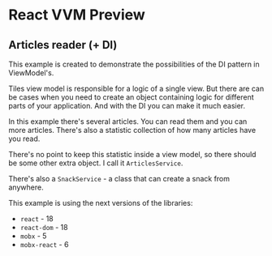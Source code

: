 # React VVM Preview

## Articles reader (+ DI)

This example is created to demonstrate the possibilities of the DI pattern in ViewModel's.

Tiles view model is responsible for a logic of a single view. But there are can be cases when you need to
create an object containing logic for different parts of your application. And with the DI you can
make it much easier.

In this example there's several articles. You can read them and you can more articles. There's also
a statistic collection of how many articles have you read.

There's no point to keep this statistic inside a view model, so there should be some other extra
object. I call it `ArticlesService`.

There's also a `SnackService` - a class that can create a snack from anywhere.

This example is using the next versions of the libraries:

* `react` - 18
* `react-dom` - 18
* `mobx` - 5
* `mobx-react` - 6
